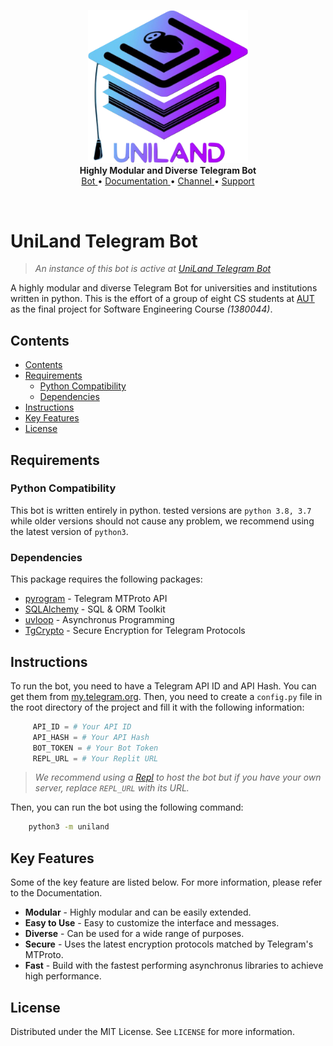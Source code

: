 <p align="center">
    <a>
        <img src="./assets/bot_logo.png" alt="UniLand" width="256">
    </a>
    <br>
    <b>Highly Modular and Diverse Telegram Bot</b>
    <br>
    <a href="https://t.me/UniLandbot">
        Bot
    </a>
    •
    <a href="">
        Documentation
    </a>
    •
    <a href="https://t.me/UniLand_AUT">
        Channel
    </a>
    •
    <a href="https://t.me/UniLandSupport">
        Support
    </a>
</p>

<br>

# UniLand Telegram Bot
> *An instance of this bot is active at [UniLand Telegram Bot](https://t.me/UniLandbot "UniLand Bot")*  

A highly modular and diverse Telegram Bot for universities and institutions written in python. This is the effort of a group of eight CS students at [AUT](https://math.aut.ac.ir/index.php?sid=7&slc_lang=en "Amirkabir University of Technology") as the final project for Software Engineering Course *(1380044)*.




## <a name='Contents'></a>Contents
<!-- vscode-markdown-toc -->
* [Contents](#Contents)
* [Requirements](#Requirements)
	* [Python Compatibility](#Python-Compatibility)
	* [Dependencies](#Dependencies)
* [Instructions](#Instructions)
* [Key Features](#Key-Features)
* [License](#License)

<!-- vscode-markdown-toc-config
	numbering=false
	autoSave=true
	/vscode-markdown-toc-config -->
<!-- /vscode-markdown-toc -->


## <a name='Requirements'></a>Requirements
### <a name='Python-Compatibility'></a>**Python Compatibility**
This bot is written entirely in python. tested versions are `python 3.8, 3.7` while older versions should not cause any problem, we recommend using the latest version of `python3`.

### <a name='Dependencies'></a>**Dependencies**
This package requires the following packages:
* [pyrogram](https://github.com/pyrogram/pyrogram "Pyrogram Github") - Telegram MTProto API
* [SQLAlchemy](https://github.com/sqlalchemy/sqlalchemy "SQLAlchemy Github") - SQL & ORM Toolkit
* [uvloop](https://github.com/MagicStack/uvloop "uvloop Github") - Asynchronus Programming
* [TgCrypto](https://github.com/pyrogram/tgcrypto "TgCrypto Github") - Secure Encryption for Telegram Protocols

## <a name='Instructions'></a>Instructions
To run the bot, you need to have a Telegram API ID and API Hash. You can get them from [my.telegram.org](https://my.telegram.org "Telegram API"). Then, you need to create a `config.py` file in the root directory of the project and fill it with the following information:

```python
     API_ID = # Your API ID
     API_HASH = # Your API Hash
     BOT_TOKEN = # Your Bot Token
     REPL_URL = # Your Replit URL
```
> *We recommend using a [Repl](https://replit.com/ "Replit") to host the bot but if you have your own server, replace `REPL_URL` with its URL.*  

Then, you can run the bot using the following command:

```bash
    python3 -m uniland
```

## <a name='Key-Features'></a>Key Features
Some of the key feature are listed below. For more information, please refer to the Documentation.
* **Modular** - Highly modular and can be easily extended.
* **Easy to Use** - Easy to customize the interface and messages.
* **Diverse** - Can be used for a wide range of purposes.
* **Secure** - Uses the latest encryption protocols matched by Telegram's MTProto.
* **Fast** - Build with the fastest performing asynchronus libraries to achieve high performance.

## <a name='License'></a>License
Distributed under the MIT License. See `LICENSE` for more information.

